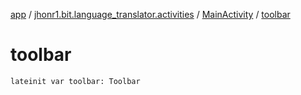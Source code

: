 [app](../../index.md) / [jhonr1.bit.language_translator.activities](../index.md) / [MainActivity](index.md) / [toolbar](./toolbar.md)

# toolbar

`lateinit var toolbar: Toolbar`
